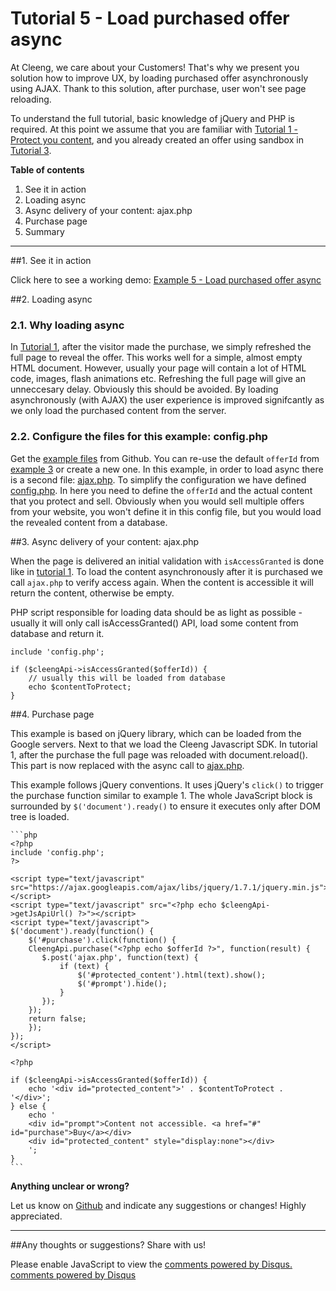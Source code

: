 Tutorial 5 - Load purchased offer async
=======================================

At Cleeng, we care about your Customers! That's why we present you solution how to improve UX, by loading purchased offer asynchronously using AJAX.
Thank to this solution, after purchase, user won't see page reloading.

To understand the full tutorial, basic knowledge of jQuery and PHP is required. At this point we assume that you are familiar with [Tutorial 1 - Protect you content](Tutorials/01_Protect_your_content),
and you already created an offer using sandbox in [Tutorial 3](Tutorials/03_Cleeng_Sandbox).

**Table of contents**

1. See it in action
2. Loading async
3. Async delivery of your content: ajax.php
4. Purchase page
5. Summary

---

##1. See it in action

Click here to see a working demo: [Example 5 - Load purchased offer async](example/05/purchase.php)


##2. Loading async

### 2.1. Why loading async
In [Tutorial 1](Tutorials/01_Protect_your_content), after the visitor made the purchase, we simply refreshed the full page to reveal the offer. This
works well for a simple,
almost empty HTML document. However, usually your page will contain a lot of HTML code, images, flash animations etc. Refreshing the full page will give an unneccesary delay. Obviously this should be avoided. By
loading asynchronously (with AJAX) the user experience is improved signifcantly as we only load the purchased content from the server.

### 2.2. Configure the files for this example: config.php
Get the [example files](https://github.com/Cleeng/cleeng-api-tutorials/zipball/master) from Github. You can re-use the default `offerId` from [example 3](Tutorials/03_Cleeng_Sandbox) or create a new one.
 In this example, in order to load async there is a second file: [ajax.php](https://github.com/Cleeng/cleeng-api-tutorials/blob/master/05_Loading_content_async/ajax.php). To
simplify the configuration we have defined [config.php](https://github.com/Cleeng/cleeng-api-tutorials/blob/master/05_Loading_content_async/config.php). In here you need to
define the `offerId` and the actual content that you protect and sell. Obviously when you would sell multiple offers from your website, you won't define it in this config file,
but you would load the revealed content from a database.


##3. Async delivery of your content: ajax.php

When the page is delivered an initial validation with `isAccessGranted` is done like in [tutorial 1](Tutorials/01_Protect_your_content).  To load the content asynchronously after
it is purchased we call `ajax.php` to verify access again. When the content is accessible it will return the content, otherwise be empty.

PHP script responsible for loading data should be as light as possible - usually it will only call isAccessGranted() API,
load some content from database and return it.


	include 'config.php';

	if ($cleengApi->isAccessGranted($offerId)) {
    	// usually this will be loaded from database
    	echo $contentToProtect;
	}


##4. Purchase page

This example is based on jQuery library, which can be loaded from the Google servers. Next to that we load the Cleeng Javascript SDK. In tutorial 1, after the purchase the full page was reloaded with document.reload(). This part is now replaced with the async call to [ajax.php](https://github.com/Cleeng/cleeng-api-tutorials/blob/master/02_Loading_content_async/ajax.php).

This example follows jQuery conventions. It uses jQuery's `click()` to trigger the purchase function similar to example 1. The whole JavaScript block is surrounded by `$('document').ready()` to ensure it executes only after DOM tree is loaded.


    ```php
  	<?php
	include 'config.php';
	?>

    <script type="text/javascript" src="https://ajax.googleapis.com/ajax/libs/jquery/1.7.1/jquery.min.js"></script>
	<script type="text/javascript" src="<?php echo $cleengApi->getJsApiUrl() ?>"></script>
	<script type="text/javascript">
	$('document').ready(function() {
   		$('#purchase').click(function() {
       	CleengApi.purchase("<?php echo $offerId ?>", function(result) {
           $.post('ajax.php', function(text) {
               if (text) {
                   $('#protected_content').html(text).show();
                   $('#prompt').hide();
               }
           });
       	});
       	return false;
   		});
	});
	</script>

	<?php

	if ($cleengApi->isAccessGranted($offerId)) {
   		echo '<div id="protected_content">' . $contentToProtect . '</div>';
	} else {
  		echo '
   		<div id="prompt">Content not accessible. <a href="#" id="purchase">Buy</a></div>
   		<div id="protected_content" style="display:none"></div>
   		';
	}
	```

**Anything unclear or wrong?**

Let us know on [Github](https://github.com/Cleeng/cleeng-api-tutorials/blob/master/05_Loading_content_async.md) and indicate any suggestions or changes! Highly appreciated.


---

##Any thoughts or suggestions? Share with us!
<div id="disqus_thread"></div>
<script type="text/javascript">
    var disqus_title = 'Cleeng Open';
    var disqus_identifier = 'Loading Content Async';
    var disqus_shortname = 'cleengopen';
    (function() {
        var dsq = document.createElement('script'); dsq.type = 'text/javascript'; dsq.async = true;
        dsq.src = 'http://' + disqus_shortname + '.disqus.com/embed.js';
        (document.getElementsByTagName('head')[0] || document.getElementsByTagName('body')[0]).appendChild(dsq);
    })();
</script>
<noscript>Please enable JavaScript to view the <a href="http://disqus.com/?ref_noscript">comments powered by Disqus.</a></noscript>
<a href="http://disqus.com" class="dsq-brlink">comments powered by <span class="logo-disqus">Disqus</span></a>

